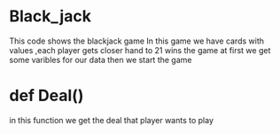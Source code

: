 # Black_jack
This code shows the blackjack game
	In this game we have cards with values ,each player gets closer hand to 21 wins the game
	at first we get some varibles for our data
	then we start the game		

# def Deal()
in this function we get the deal that player wants to play 
